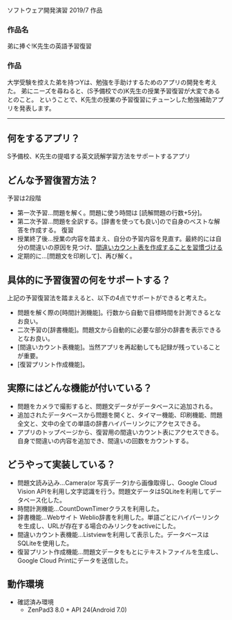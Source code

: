 ソフトウェア開発演習 2019/7 作品

### 作品名
弟に捧ぐ!K先生の英語予習復習

### 作品
大学受験を控えた弟を持つYは、勉強を手助けするためのアプリの開発を考えた。
弟にニーズを尋ねると、(S予備校での)K先生の授業予習復習が大変であるとのこと。
ということで、K先生の授業の予習復習にチューンした勉強補助アプリを発表します。

---
## 何をするアプリ？
S予備校、K先生の提唱する英文読解学習方法をサポートするアプリ
## どんな予習復習方法？
予習は2段階
- 第一次予習...問題を解く。問題に使う時間は [読解問題の行数+5分]。
- 第二次予習...問題を全訳する。[辞書を使っても良い]ので自身のベストな解答を作成する。
復習
- 授業終了後...授業の内容を踏まえ、自分の予習内容を見直す。最終的には自分の間違いの原因を見つけ、[間違いカウント表を作成することを習慣づける](ミスの傾向をつかむ、試験直前の見直しにもつながる)
- 定期的に...[問題文を印刷して]、再び解く。
## 具体的に予習復習の何をサポートする？
上記の予習復習法を踏まえると、以下の4点でサポートができると考えた。
- 問題を解く際の[時間計測機能]。行数から自動で目標時間を計測できるとなお良い。
- 二次予習の[辞書機能]。問題文から自動的に必要な部分の辞書を表示できるとなお良い。
- [間違いカウント表機能]。当然アプリを再起動しても記録が残っていることが重要。
- [復習プリント作成機能]。
## 実際にはどんな機能が付いている？
- 問題をカメラで撮影すると、問題文データがデータベースに追加される。
- 追加されたデータベースから問題を開くと、タイマー機能、印刷機能、問題全文と、文中の全ての単語の辞書ハイパーリンクにアクセスできる。
- アプリのトップページから、復習用の間違いカウント表にアクセスできる。自身で間違いの内容を追加でき、間違いの回数をカウントする。
## どうやって実装している？
- 問題文読み込み...Camera(or 写真データ)から画像取得し、Google Cloud Vision APIを利用し文字認識を行う。問題文データはSQLiteを利用してデータベース化した。
- 時間計測機能...CountDownTimerクラスを利用した。
- 辞書機能...Webサイト Weblio辞書を利用した。単語ごとにハイパーリンクを生成し、URLが存在する場合のみリンクをactiveにした。
- 間違いカウント表機能...Listviewを利用して表示した。データベースはSQLiteを使用した。
- 復習プリント作成機能...問題文データをもとにテキストファイルを生成し、Google Cloud Printにデータを送信した。
## 動作環境
  - 確認済み環境
    - ZenPad3 8.0 + API 24(Android 7.0)
